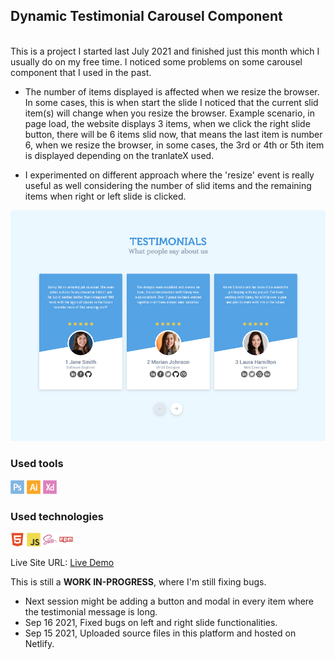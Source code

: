 ## Dynamic Testimonial Carousel Component
<br />
This is a project I started last July 2021 and finished just this month which I usually do on my free time. I noticed some problems on some carousel component that I used in the past. 

- The number of items displayed is affected when we resize the browser. In some cases, this is when start the slide I noticed that the current slid item(s) will change when you resize the browser. Example scenario, in page load, the website displays 3 items, when we click the right slide button, there will be 6 items slid now, that means the last item is number 6, when we resize the browser, in some cases, the 3rd or 4th or 5th item is displayed depending on the tranlateX used. 

- I experimented on different approach where the 'resize' event is really useful as well considering the number of slid items and the remaining items when right or left slide is clicked.

![](project-preview.jpg)

###  Used tools

<img width="22px" src="photoshop-plain.svg"> <img width="22px" src="illustrator-plain.svg"> <img width="22px" src="xd-plain.svg">

### Used technologies
<img width="22px" src="html5-plain.svg"> <img width="22px" src="javascript-original.svg"> <img width="22px" src="sass-original.svg"> <img width="22px" src="npm-original-wordmark.svg">

Live Site URL: [Live Demo](https://kennyestrella-testimonial-carousel-2.netlify.app/)

This is still a **WORK IN-PROGRESS**, where I'm still fixing bugs.

- Next session might be adding a button and modal in every item where the testimonial message is long.
- Sep 16 2021, Fixed bugs on left and right slide functionalities.
- Sep 15 2021, Uploaded source files in this platform and hosted on Netlify.